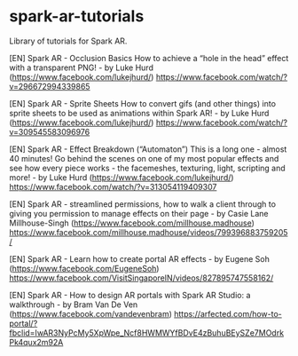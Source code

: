 # spark-ar-tutorials
Library of tutorials for Spark AR.

[EN] Spark AR - Occlusion Basics How to achieve a “hole in the head” effect with a transparent PNG! - by Luke Hurd (https://www.facebook.com/lukejhurd/)
https://www.facebook.com/watch/?v=296672994339865

[EN] Spark AR - Sprite Sheets How to convert gifs (and other things) into sprite sheets to be used as animations within Spark AR! - by Luke Hurd (https://www.facebook.com/lukejhurd/)
https://www.facebook.com/watch/?v=309545583096976

[EN] Spark AR - Effect Breakdown (“Automaton”) This is a long one - almost 40 minutes! Go behind the scenes on one of my most popular effects and see how every piece works - the facemeshes, texturing, light, scripting and more! - by Luke Hurd (https://www.facebook.com/lukejhurd/)
https://www.facebook.com/watch/?v=313054119409307

[EN] Spark AR - streamlined permissions, how to walk a client through to giving you permission to manage effects on their page - by ‎Casie Lane Millhouse-Singh‎ (https://www.facebook.com/millhouse.madhouse)
https://www.facebook.com/millhouse.madhouse/videos/799396883759205/

[EN] Spark AR - Learn how to create portal AR effects - by Eugene Soh (https://www.facebook.com/EugeneSoh)
https://www.facebook.com/VisitSingaporeIN/videos/827895747558162/

[EN] Spark AR - How to design AR portals with Spark AR Studio: a walkthrough - by Bram Van De Ven (https://www.facebook.com/vandevenbram)
https://arfected.com/how-to-portal/?fbclid=IwAR3NyPcMy5XpWpe_Ncf8HWMWYfBDvE4zBuhuBEySZe7MOdrkPk4qux2m92A
